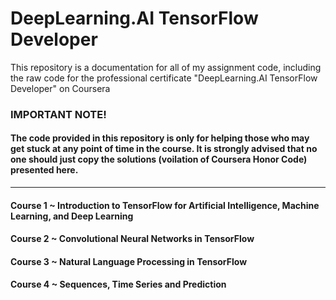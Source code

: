# DeepLearning.AI TensorFlow Developer

This repository is a documentation for all of my assignment code, including the raw code for the professional certificate "DeepLearning.AI TensorFlow Developer" on Coursera

### IMPORTANT NOTE!
#### The code provided in this repository is only for helping those who may get stuck at any point of time in the course. It is strongly advised that no one should just copy the solutions (voilation of Coursera Honor Code) presented here.
------

#### Course 1 ~ Introduction to TensorFlow for Artificial Intelligence, Machine Learning, and Deep Learning

#### Course 2 ~ Convolutional Neural Networks in TensorFlow

#### Course 3 ~ Natural Language Processing in TensorFlow

#### Course 4 ~ Sequences, Time Series and Prediction

